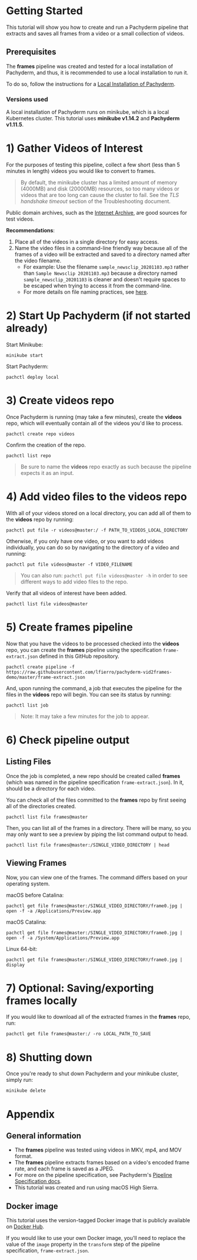 # Getting Started
This tutorial will show you how to create and run a Pachyderm pipeline that extracts and saves all frames from a video or a small collection of videos.

## Prerequisites
The **frames** pipeline was created and tested for a local installation of Pachyderm, and thus, it is recommended to use a local installation to run it.

To do so, follow the instructions for a [Local Installation of Pachyderm](https://docs.pachyderm.com/latest/getting_started/local_installation/).

### Versions used
A local installation of Pachyderm runs on minikube, which is a local Kubernetes cluster. This tutorial uses **minikube v1.14.2** and **Pachyderm v1.11.5**.

# 1) Gather Videos of Interest
For the purposes of testing this pipeline, collect a few short (less than 5 minutes in length) videos you would like to convert to frames.

> By default, the minikube cluster has a limited amount of memory (4000MB) and disk (20000MB) resources, so too many videos or videos that are too long can cause the cluster to fail. See the *TLS handshake timeout* section of the Troubleshooting document.

Public domain archives, such as the [Internet Archive](https://archive.org), are good sources for test videos.

**Recommendations**:
1. Place all of the videos in a single directory for easy access.
2. Name the video files in a command-line friendly way because all of the frames of a video will be extracted and saved to a directory named after the video filename.
    - For example: Use the filename `sample_newsclip_20201103.mp3` rather than `Sample Newsclip 20201103.mp3` because a directory named `sample_newsclip_20201103` is cleaner and doesn't require spaces to be escaped when trying to access it from the command-line.
    - For more details on file naming practices, see [here](https://library.stanford.edu/research/data-management-services/data-best-practices/best-practices-file-naming).

# 2) Start Up Pachyderm (if not started already)
Start Minikube:
```
minikube start
```
Start Pachyderm:
```
pachctl deploy local
```

# 3) Create videos repo
Once Pachyderm is running (may take a few minutes), create the **videos** repo, which will eventually contain all of the videos you'd like to process.
```
pachctl create repo videos
```

Confirm the creation of the repo.
```
pachctl list repo
```

> Be sure to name the **videos** repo exactly as such because the pipeline expects it as an input.

# 4) Add video files to the videos repo
With all of your videos stored on a local directory, you can add all of them to the **videos** repo by running:
```
pachctl put file -r videos@master:/ -f PATH_TO_VIDEOS_LOCAL_DIRECTORY
```

Otherwise, if you only have one video, or you want to add videos individually, you can do so by navigating to the directory of a video and running:
```
pachctl put file videos@master -f VIDEO_FILENAME
```

> You can also run:
> ```pachctl put file videos@master -h```
> in order to see different ways to add video files to the repo.

Verify that all videos of interest have been added.
```
pachctl list file videos@master
```

# 5) Create frames pipeline
Now that you have the videos to be processed checked into the **videos** repo, you can create the **frames** pipeline using the specification `frame-extract.json` defined in this GitHub repository.
```
pachctl create pipeline -f https://raw.githubusercontent.com/lfierro/pachyderm-vid2frames-demo/master/frame-extract.json
```

And, upon running the command, a job that executes the pipeline for the files in the **videos** repo will begin. You can see its status by running:
```
pachctl list job
```

> Note: It may take a few minutes for the job to appear.

# 6) Check pipeline output

## Listing Files
Once the job is completed, a new repo should be created called **frames** (which was named in the pipeline specification `frame-extract.json`). In it, should be a directory for each video.

You can check all of the files committed to the **frames** repo by first seeing all of the directories created.
```
pachctl list file frames@master
```

Then, you can list all of the frames in a directory. There will be many, so you may only want to see a preview by piping the list command output to head.
```
pachctl list file frames@master:/SINGLE_VIDEO_DIRECTORY | head
```

## Viewing Frames
Now, you can view one of the frames. The command differs based on your operating system.

macOS before Catalina:
```
pachctl get file frames@master:/SINGLE_VIDEO_DIRECTORY/frame0.jpg | open -f -a /Applications/Preview.app
```

macOS Catalina:
```
pachctl get file frames@master:/SINGLE_VIDEO_DIRECTORY/frame0.jpg | open -f -a /System/Applications/Preview.app
```

Linux 64-bit:
```
pachctl get file frames@master:/SINGLE_VIDEO_DIRECTORY/frame0.jpg | display
```

# 7) Optional: Saving/exporting frames locally
If you would like to download all of the extracted frames in the **frames** repo, run:
```
pachctl get file frames@master:/ -ro LOCAL_PATH_TO_SAVE
```

# 8) Shutting down
Once you're ready to shut down Pachyderm and your minikube cluster, simply run:
```
minikube delete
```

# Appendix

## General information
- The **frames** pipeline was tested using videos in MKV, mp4, and MOV format.
- The **frames** pipeline extracts frames based on a video's encoded frame rate, and each frame is saved as a JPEG.
- For more on the pipeline specification, see Pachyderm's [Pipeline Specification docs](https://docs.pachyderm.com/latest/reference/pipeline_spec/).
- This tutorial was created and run using macOS High Sierra.

## Docker image
This tutorial uses the version-tagged Docker image that is publicly available on [Docker Hub](https://hub.docker.com/layers/lfierro/pachyderm-vid2frames-demo/version-1.1/images/sha256-fdd94ff119db75baaeb0a45813b46f3e4f505631417811e38f6710fc17b93ad7?context=explore).

If you would like to use your own Docker image, you'll need to replace the value of the `image` property in the `transform` step of the pipeline specification, `frame-extract.json`.
